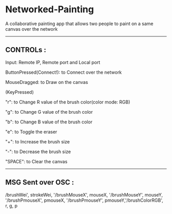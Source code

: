 # Networked-Painting
A collaborative painting app that allows two people to paint on a same canvas over the network

------------------
CONTROLs :
------------------

Input: Remote IP, Remote port and Local port

ButtonPressed(Connect!): to Connect over the network

MouseDragged: to Draw on the canvas

(KeyPressed)

"r": to Change R value of the brush color(color mode: RGB)

"g": to Change G value of the brush color

"b": to Change B value of the brush color

"e": to Toggle the eraser

"+": to Increase the brush size

"-": to Decrease the brush size

"SPACE": to Clear the canvas


------------------
MSG Sent over OSC :
------------------

/brushWei', strokeWei, '/brushMouseX', mouseX, '/brushMouseY', mouseY, '/brushPmouseX', pmouseX, '/brushPmouseY', pmouseY,'/brushColorRGB', r, g, p
